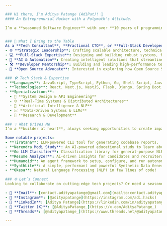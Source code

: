 ```yaml
---

### Hi there, I'm Aditya Patange (AdiPat)! 👋
#### An Entreprenurial Hacker with a Polymath's Attitude.

I’m a **seasoned Software Engineer** with over **10 years of programming experience**, passionate about the craft, building systems and products that solve real-world problems. My expertise spans across a wide range of technologies, domains, and industries. On this endless tech journay, I love **tinkering with new ideas, exploring emerging technologies, and sharing my knowledge** through contributions to open-source projects. 


### 🚀 What I Bring to the Table  
As a **Tech Consultant**, **Fractional CTO**, or **Full-Stack Developer**, I help individuals and organizations **transform their vision into reality** by leveraging technology to its fullest potential. Here’s how I can add value:  
- 🌐 **Strategic Leadership**: Crafting scalable architecture, technical roadmaps, and product strategies to achieve business goals.  
- 💻 **Full-Stack Expertise**: Designing and building robust systems, from microservices to distributed architectures.  
- 🧠 **AI & Automation**: Creating intelligent solutions that streamline workflows and enhance productivity.  
- 🛠 **Developer Mentorship**: Building and leading high-performance teams while fostering a culture of technical excellence.
- 💎 **Open Source Advocate**: Interested in exploring how Open Source Software (OSS) can help your organization innovate and grow? Look no further!

### 🛠 Tech Stack & Expertise  
- **Languages**: JavaScript, TypeScript, Python, Go, Shell Script, Java.  
- **Technologies**: React, Next.js, NestJS, Flask, Django, Spring Boot, Docker, Kubernetes, AWS, GCP, MongoDB, Redis, PostgreSQL, and more.  
- **Specializations**:  
  - 🔄 **System Design & API Engineering**  
  - 🌐 **Real-Time Systems & Distributed Architectures**  
  - 🤖 **Artificial Intelligence & NLP**  
  - 📈 **Data-Driven Systems & LLMs**
  - 🧠 **Research & Development**

### 💡 What Drives Me  
I’m a **builder at heart**, always seeking opportunities to create impactful solutions. My GitHub is home to open-source projects, prototypes, and tools designed to solve common developer challenges and support innovation. 

Some notable projects:  
- **Tiratana**: LLM-powered CLI tool for generating codebase reports.
- **Narendra Modi Study**: An AI-powered educational study to learn about PM Shri Narendra Modi's Life and Yogic Sciences.
- **Go LLM Classifier**: Classification library for general-purpose NLP tasks.  
- **Resume Analyzer**: AI-driven insights for candidates and recruiters.
- **Humanoid**: An agent framework to setup, configure, and run autonomous AI agents for various tasks using natural language. 
- **SynthLite**: A simple, performant and powerful Synthetic Data Generation Library for NodeJS. 
- **Okesa**: Natural Language Processing (NLP) in few lines of code!

### 🌐 Let’s Connect  
Looking to collaborate on cutting-edge tech projects? Or need a seasoned professional to help take your product or business to the next level? Let’s connect!  

- 📩 **Email**: [contact.adityapatange@gmail.com](mailto:contact.adityapatange@gmail.com)  
- 📱 **Instagram**: [@adityapatange](https://instagram.com/adi.hacks)  
- 💼 **LinkedIn**: [Aditya Patange](https://linkedin.com/in/adityapatange1)  
- 🦉 **Twitter (X)**: [@AdityaPatange_](https://x.com/AdityaPatange_)
- 🧵 **Threads**: [@adityapatange_](https://www.threads.net/@adityapatange_)

---
```


